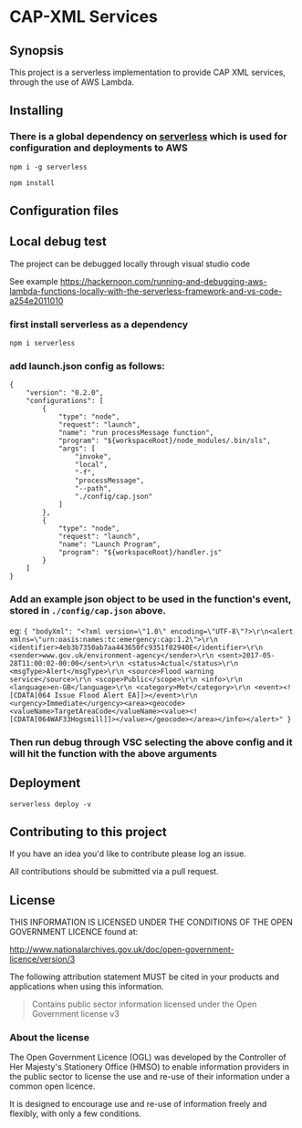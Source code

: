 # CAP-XML Services

## Synopsis

This project is a serverless implementation to provide CAP XML services, through the use of AWS Lambda.

## Installing

### There is a global dependency on [serverless](https://serverless.com/) which is used for configuration and deployments to AWS
`npm i -g serverless`

`npm install`

## Configuration files

## Local debug test

The project can be debugged locally through visual studio code

See example <https://hackernoon.com/running-and-debugging-aws-lambda-functions-locally-with-the-serverless-framework-and-vs-code-a254e2011010>

### first install serverless as a dependency
`npm i serverless`
### add launch.json config as follows:
```
{
    "version": "0.2.0",
    "configurations": [
        {
            "type": "node",
            "request": "launch",
            "name": "run processMessage function",
            "program": "${workspaceRoot}/node_modules/.bin/sls",
            "args": [
                "invoke",
                "local",
                "-f",
                "processMessage",
                "--path",
                "./config/cap.json"
            ]
        },
        {
            "type": "node",
            "request": "launch",
            "name": "Launch Program",
            "program": "${workspaceRoot}/handler.js"
        }
    ]
}
```
### Add an example json object to be used in the function's event, stored in `./config/cap.json` above.

eg: `{
    "bodyXml": "<?xml version=\"1.0\" encoding=\"UTF-8\"?>\r\n<alert xmlns=\"urn:oasis:names:tc:emergency:cap:1.2\">\r\n <identifier>4eb3b7350ab7aa443650fc9351f02940E</identifier>\r\n <sender>www.gov.uk/environment-agency</sender>\r\n <sent>2017-05-28T11:00:02-00:00</sent>\r\n <status>Actual</status>\r\n <msgType>Alert</msgType>\r\n <source>Flood warning service</source>\r\n <scope>Public</scope>\r\n <info>\r\n <language>en-GB</language>\r\n <category>Met</category>\r\n <event><![CDATA[064 Issue Flood Alert EA]]></event>\r\n <urgency>Immediate</urgency><area><geocode><valueName>TargetAreaCode</valueName><value><![CDATA[064WAF33Hogsmill]]></value></geocode></area></info></alert>"
}`

### Then run debug through VSC selecting the above config and it will hit the function with the above arguments


## Deployment

`serverless deploy -v`

## Contributing to this project

If you have an idea you'd like to contribute please log an issue.

All contributions should be submitted via a pull request.

## License

THIS INFORMATION IS LICENSED UNDER THE CONDITIONS OF THE OPEN GOVERNMENT LICENCE found at:

<http://www.nationalarchives.gov.uk/doc/open-government-licence/version/3>

The following attribution statement MUST be cited in your products and applications when using this information.

>Contains public sector information licensed under the Open Government license v3

### About the license

The Open Government Licence (OGL) was developed by the Controller of Her Majesty's Stationery Office (HMSO) to enable information providers in the public sector to license the use and re-use of their information under a common open licence.

It is designed to encourage use and re-use of information freely and flexibly, with only a few conditions.

